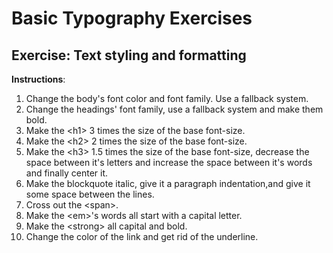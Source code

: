 # Basic Typography Exercises

## Exercise: Text styling and formatting

**Instructions**:

1. Change the body's font color and font family. Use a fallback system.
1. Change the headings' font family, use a fallback system and make them bold.
1. Make the &lt;h1&gt; 3 times the size of the base font-size.
1. Make the &lt;h2&gt; 2 times the size of the base font-size.
1. Make the &lt;h3&gt; 1.5 times the size of the base font-size, decrease the space between it's letters and increase the space between it's words and finally center it.
1. Make the blockquote italic, give it a paragraph indentation,and give it some space between the lines.
1. Cross out the &lt;span&gt;.
1. Make the &lt;em&gt;'s words all start with a capital letter.
1. Make the &lt;strong&gt; all capital and bold.
1. Change the color of the link and get rid of the underline.



